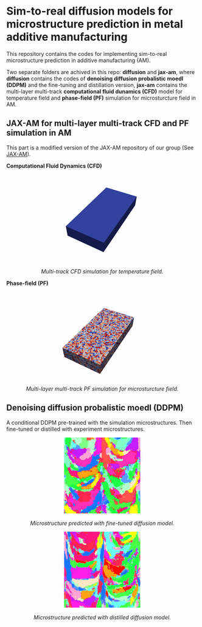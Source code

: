 # Sim-to-real diffusion models for microstructure prediction in metal additive manufacturing
This repository contains the codes for implementing sim-to-real microstructure prediction in additive manufacturing (AM).

Two separate folders are achived in this repo: __diffusion__ and __jax-am__, where __diffusion__ contains the codes of __denoising diffusion probalistic moedl (DDPM)__ and the fine-tuning and distillation version, __jax-am__ contains the multi-layer multi-track __computational fluid dunamics (CFD)__ model for temperature field and __phase-field (PF)__ simulation for microsturcture field in AM.

## JAX-AM for multi-layer multi-track CFD and PF simulation in AM
This part is a modified version of the JAX-AM repository of our group (See [JAX-AM](https://github.com/CMSL-HKUST/jax-am)).

__Computational Fluid Dynamics (CFD)__

<p align="middle">
  <img src="docs/cfd.gif" width="400" />
</p>
<p align="middle">
    <em >Multi-track CFD simulation for temperature field.</em>
</p>

__Phase-field (PF)__

<p align="middle">
  <img src="docs/pf.gif" width="400" />
</p>
<p align="middle">
    <em >Multi-layer multi-track PF simulation for microsturcture field.</em>
</p>

 ## Denoising diffusion probalistic moedl (DDPM)

A conditional DDPM pre-trained with the simulation microstructures. Then fine-tuned or distilled with experiment microstructures. 

<p align="middle">
  <img src="docs/tune.jpg" width="200" />
</p>
<p align="middle">
    <em >Microstructure predicted with fine-tuned diffusion model.</em>
</p>

<p align="middle">
  <img src="docs/dis.jpg" width="200" />
</p>
<p align="middle">
    <em >Microstructure predicted with distilled diffusion model.</em>
</p>
